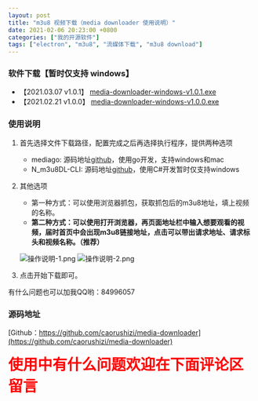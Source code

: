 ```yaml
---
layout: post
title: "m3u8 视频下载（media downloader 使用说明）"
date: 2021-02-06 20:23:00 +0800
categories: ["我的开源软件"]
tags: ["electron", "m3u8", "流媒体下载", "m3u8 download"]
---
```


### 软件下载【暂时仅支持 windows】

- 【2021.03.07 v1.0.1】 
  [media-downloader-windows-v1.0.1.exe](http://static.ziying.site/media-downloader-1.0.1%20Setup.exe)
- 【2021.02.21 v1.0.0】 
   [media-downloader-windows-v1.0.0.exe](http://static.ziying.site/media-downloader-1.0.0%20Setup.exe)


### 使用说明

1. 首先选择文件下载路径，配置完成之后再选择执行程序，提供两种选项
    - mediago: 源码地址[github](https://github.com/caorushizi/mediago)，使用go开发，支持windows和mac
    - N_m3u8DL-CLI: 源码地址[github](https://github.com/nilaoda/N_m3u8DL-CLI)，使用C#开发暂时仅支持windows
2. 其他选项
   - 第一种方式：可以使用浏览器抓包，获取抓包后的m3u8地址，填上视频的名称。
   - **第二种方式：可以使用打开浏览器，再页面地址栏中输入想要观看的视频，届时首页中会出现m3u8链接地址，点击可以带出请求地址、请求标头和视频名称。（推荐）**
   
   ![操作说明-1.png](http://static.ziying.site/%E5%8D%9A%E5%AE%A2%E5%9B%BE%E7%89%87/bf6887d0-7f1d-11eb-8231-759fb278b8a8.png)
   ![操作说明-2.png](http://static.ziying.site/%E5%8D%9A%E5%AE%A2%E5%9B%BE%E7%89%87/52149880-7f1e-11eb-8231-759fb278b8a8.png)
3. 点击开始下载即可。

有什么问题也可以加我QQ哟：84996057

### 源码地址
[Github：https://github.com/caorushizi/media-downloader](https://github.com/caorushizi/media-downloader)

<div style="color:red;font-size:30px;font-weight: bold;">使用中有什么问题欢迎在下面评论区留言</div>
